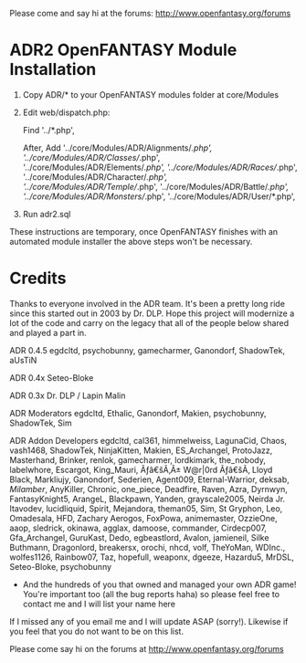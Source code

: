 Please come and say hi at the forums: http://www.openfantasy.org/forums



ADR2 OpenFANTASY Module Installation
====================================


1. Copy ADR/* to your OpenFANTASY modules folder at core/Modules
2. Edit web/dispatch.php:

	Find
		'../*.php',

	After, Add
        '../core/Modules/ADR/Alignments/*.php',
        '../core/Modules/ADR/Classes/*.php',
        '../core/Modules/ADR/Elements/*.php',
        '../core/Modules/ADR/Races/*.php',
        '../core/Modules/ADR/Character/*.php',
        '../core/Modules/ADR/Temple/*.php',
        '../core/Modules/ADR/Battle/*.php',
        '../core/Modules/ADR/Monsters/*.php',
        '../core/Modules/ADR/User/*.php',

3. Run adr2.sql



These instructions are temporary, once OpenFANTASY finishes with an automated module installer the above steps won't be necessary.



Credits
=======

Thanks to everyone involved in the ADR team. It's been a pretty long ride since this started out in 2003 by Dr. DLP. Hope this project will modernize a lot of the code and carry on the legacy that all of the people below shared and played a part in.


ADR 0.4.5
egdcltd, psychobunny, gamecharmer, Ganondorf, ShadowTek, aUsTiN

ADR 0.4x
Seteo-Bloke

ADR 0.3x
Dr. DLP / Lapin Malin


ADR Moderators
egdcltd, Ethalic, Ganondorf, Makien, psychobunny, ShadowTek, Sim

ADR Addon Developers
egdcltd, cal361, himmelweiss, LagunaCid, Chaos, vash1468, ShadowTek, NinjaKitten, Makien, ES_Archangel, ProtoJazz, Masterhand, Brinker, renlok, gamecharmer, lordkimark, the_nobody, labelwhore, Escargot, King_Mauri, Ãƒâ€šÃ‚Â± W@r|0rd Ãƒâ€šÃ‚ Lloyd Black, Markliujy, Ganondorf, Sederien, Agent009, Eternal-Warrior, deksab, _Milamber_, AnyKiller, Chronic, one_piece, Deadfire, Raven, Azra, Dyrnwyn, FantasyKnight5, ArangeL, Blackpawn, Yanden, grayscale2005, Neirda Jr. Itavodev, lucidliquid, Spirit, Mejandora, theman05, Sim, St Gryphon, Leo, Omadesala, HFD, Zachary Aerogos, FoxPowa, animemaster, OzzieOne, aaop, sledrick, okinawa, agglax, damoose, commander, Cirdecp007, Gfa_Archangel, GuruKast, Dedo, egbeastlord, Avalon, jamieneil, Silke Buthmann, Dragonlord, breakersx, orochi, nhcd, volf, TheYoMan, WDInc., wolfes1126, Rainbow07, Taz, hopefull, weaponx, dgeeze, Hazardu5, MrDSL, Seteo-Bloke, psychobunny


+ And the hundreds of you that owned and managed your own ADR game! You're important too (all the bug reports haha) so please feel free to contact me and I will list your name here


If I missed any of you email me and I will update ASAP (sorry!). Likewise if you feel that you do not want to be on this list.

Please come say hi on the forums at http://www.openfantasy.org/forums



